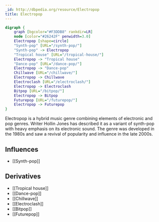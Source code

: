 ```yaml
---
_id: http://dbpedia.org/resource/Electropop
title: Electropop
---
```


```dot
digraph {
	graph [bgcolor="#F3DDB8" rankdir=LR]
	node [color="#26242F" penwidth=3.0]
	Electropop [shape=circle]
	"Synth-pop" [URL="/synth-pop/"]
	"Synth-pop" -> Electropop
	"Tropical house" [URL="/tropical-house/"]
	Electropop -> "Tropical house"
	"Dance-pop" [URL="/dance-pop/"]
	Electropop -> "Dance-pop"
	Chillwave [URL="/chillwave/"]
	Electropop -> Chillwave
	Electroclash [URL="/electroclash/"]
	Electropop -> Electroclash
	Bitpop [URL="/bitpop/"]
	Electropop -> Bitpop
	Futurepop [URL="/futurepop/"]
	Electropop -> Futurepop
}
```

Electropop is a hybrid music genre combining elements of electronic and pop genres. Writer Hollin Jones has described it as a variant of synth-pop with heavy emphasis on its electronic sound. The genre was developed in the 1980s and saw a revival of popularity and influence in the late 2000s.

## Influences
- [[Synth-pop]]

## Derivatives
- [[Tropical house]]
- [[Dance-pop]]
- [[Chillwave]]
- [[Electroclash]]
- [[Bitpop]]
- [[Futurepop]]
